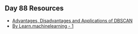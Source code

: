 ## Day 88 Resources 

- [Advantages, Disadvantages and Applications of DBSCAN](https://www.researchgate.net/figure/Advantages-Disadvantages-and-Applications-of-DBSCAN_tbl2_271520302)
- [By Learn.machinelearning - 1](https://www.instagram.com/p/B86Rg6Bga3S/)
